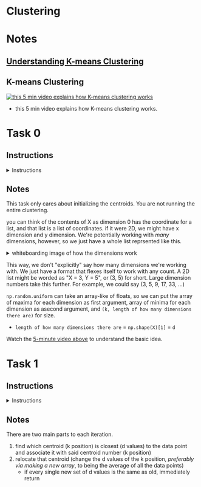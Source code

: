 # Clustering

# Notes

## [Understanding K-means Clustering](https://towardsdatascience.com/understanding-k-means-clustering-in-machine-learning-6a6e67336aa1)

## K-means Clustering

[![this 5 min video explains how K-means clustering works](http://img.youtube.com/vi/_aWzGGNrcic/0.jpg)](http://www.youtube.com/watch?v=_aWzGGNrcic)
* this 5 min video explains how K-means clustering works.

# Task 0

## Instructions

<details>
<summary>Instructions</summary>

Write a function `def initialize(X, k):` that initializes cluster centroids for K-means:


`X` is a numpy.ndarray of shape (n, d) containing the dataset that will be used for K-means clustering
* `n` is the number of data points
* `d` is the number of dimensions for each data point
* `k` is a positive integer containing the number of clusters

The cluster centroids should be initialized with a multivariate uniform distribution along each dimension in `d`:
The minimum values for the distribution should be the minimum values of `X` along each dimension in `d`
The maximum values for the distribution should be the maximum values of `X` along each dimension in `d`
You should use [`numpy.random.uniform`](https://numpy.org/doc/stable/reference/random/generated/numpy.random.uniform.html) exactly once

You are not allowed to use any loops

Returns: a numpy.ndarray of shape `(k, d)` containing the initialized centroids for each cluster, or `None` on failure

</details>

## Notes

This task only cares about initializing the centroids. You are not running the entire clustering.

you can think of the contents of X as dimension 0 has the coordinate for a list, and that list is a list of coordinates. if it were 2D, we might have x dimension and y dimension. We're potentially working with *many* dimensions, however, so we just have a whole list reprsented like this.

<details>
    <summary> whiteboarding image of how the dimensions work</summary>

![example of 3 dimensional lists](./images/clustering%20-%20task%200%20-%20coords.jpg)

</details>

This way, we don't "explicitly" say how many dimensions we're working with. We just have a format that flexes itself to work with any count. A 2D list might be worded as "X = 3, Y = 5", or (3, 5) for short. Large dimension numbers take this further. For example, we could say (3, 5, 9, 17, 33, ...)

`np.random.uniform` can take an array-like of floats, so we can put the array of maxima for each dimension as first argument, array of minima for each dimension as asecond argument, and `(k, length of how many dimensions there are)` for size.
* `length of how many dimensions there are` = `np.shape(X)[1]` = `d`


Watch the [5-minute video above](#k-means-clustering) to understand the basic idea.

# Task 1

## Instructions
<details>
<summary>Instructions</summary>

Write a function `def kmeans(X, k, iterations=1000):` that performs K-means on a dataset:

* `X` is a `numpy.ndarray` of shape (n, d) containing the dataset
    * `n` is the number of data points
    * `d` is the number of dimensions for each data point
    * `k` is a positive integer containing the number of clusters

`iterations` is a positive integer containing the maximum number of iterations that should be performed

If no change in the cluster centroids occurs between iterations, your function should `return`

Initialize the cluster centroids using a multivariate uniform distribution (based on`0-initialize.py`)

If a cluster contains no data points during the update step, reinitialize its centroid

You should use `numpy.random.uniform` exactly twice

You may use at most 2 loops

Returns: `C`, `clss`, or `None`, `None` on failure

`C` is a numpy.ndarray of shape (k, d) containing the centroid means for each cluster

`clss` is a numpy.ndarray of shape (n,) containing the index of the cluster in C that each data point belongs to

</details>

## Notes

There are two main parts to each iteration.
1. find which centroid (k position) is closest (d values) to the data point and associate it with said centroid number (k position)
2. relocate that centroid (change the d values of the k position, *preferably via making a new array*, to being the average of all the data points)
   * if every single new set of d values is the same as old, immediately return
